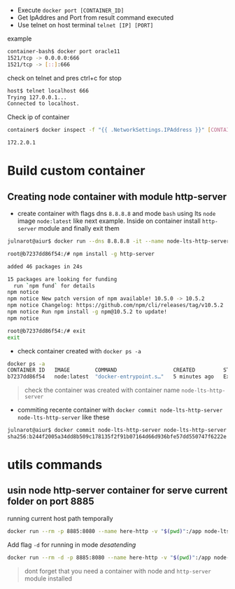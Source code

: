 - Execute `docker port [CONTAINER_ID]`
- Get IpAddres and Port from result command executed
- Use telnet on host terminal `telnet [IP] [PORT]`

example
```bash
container-bash$ docker port oracle11
1521/tcp -> 0.0.0.0:666
1521/tcp -> [::]:666
```

check on telnet and pres ctrl+c for stop

```bash
host$ telnet localhost 666
Trying 127.0.0.1...
Connected to localhost.
```

Check ip of container

```bash
container$ docker inspect -f "{{ .NetworkSettings.IPAddress }}" [CONTAINER_ID]

172.2.0.1
```

# Build custom container

## Creating node container with module http-server

- create container with flags dns `8.8.8.8` and mode `bash` using lts `node` image  `node:latest` like next example. Inside on container install `http-server` module  and finally exit them

```bash
julnarot@aiur$ docker run --dns 8.8.8.8 -it --name node-lts-http-server node:latest /bin/bash

root@b7237dd86f54:/# npm install -g http-server

added 46 packages in 24s

15 packages are looking for funding
  run `npm fund` for details
npm notice 
npm notice New patch version of npm available! 10.5.0 -> 10.5.2
npm notice Changelog: https://github.com/npm/cli/releases/tag/v10.5.2
npm notice Run npm install -g npm@10.5.2 to update!
npm notice 

root@b7237dd86f54:/# exit
exit

```

- check container created with `docker ps -a`
```bash
docker ps -a
CONTAINER ID   IMAGE        COMMAND                  CREATED         STATUS                      PORTS                    NAMES
b7237dd86f54   node:latest  "docker-entrypoint.s…"   5 minutes ago   Exited (0) 37 seconds ago                          node-lts-http-server
```
> check the container was created with container name `node-lts-http-server`
- commiting recente container with `docker commit node-lts-http-server node-lts-http-server` like these

```bash
julnarot@aiur$ docker commit node-lts-http-server node-lts-http-server
sha256:b244f2005a34dd8b509c178135f2f91b07164d66d936bfe57dd550747f6222e
```



# utils commands

## usin node http-server container for serve current folder on port 8885

running current host path temporally
```bash
docker run --rm -p 8885:8080 --name here-http -v "$(pwd)":/app node-lts-http-server http-server /app

```
Add flag `-d` for running in mode *desatending*
```bash
docker run --rm -d -p 8885:8080 --name here-http -v "$(pwd)":/app node-lts-http-server http-server /app
```
> dont forget that you need a container with node and `http-server` module installed

